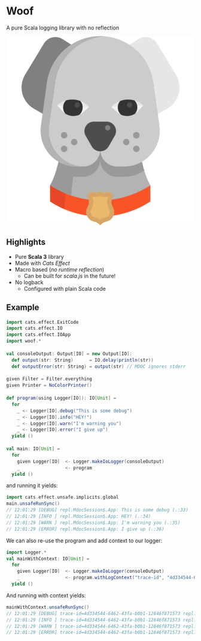 # Woof

A pure Scala logging library with no reflection

![](dog-svgrepo-com.svg)

## Highlights

* Pure **Scala 3** library
* Made with _Cats Effect_
* Macro based (_no runtime reflection_)
  * Can be built for _scala.js_ in the future!
* No logback
  * Configured with plain Scala code

## Example 

```scala
import cats.effect.ExitCode
import cats.effect.IO
import cats.effect.IOApp
import woof.*

val consoleOutput: Output[IO] = new Output[IO]:
  def output(str: String)      = IO.delay(println(str))
  def outputError(str: String) = output(str) // MDOC ignores stderr

given Filter = Filter.everything
given Printer = NoColorPrinter()

def program(using Logger[IO]): IO[Unit] = 
  for
    _ <- Logger[IO].debug("This is some debug")
    _ <- Logger[IO].info("HEY!")
    _ <- Logger[IO].warn("I'm warning you")
    _ <- Logger[IO].error("I give up")
  yield ()

val main: IO[Unit] = 
  for
    given Logger[IO]  <- Logger.makeIoLogger(consoleOutput)
    _                 <- program
  yield ()
```

and running it yields:

```scala
import cats.effect.unsafe.implicits.global
main.unsafeRunSync()
// 12:01:29 [DEBUG] repl.MdocSession$.App: This is some debug (.:33)
// 12:01:29 [INFO ] repl.MdocSession$.App: HEY! (.:34)
// 12:01:29 [WARN ] repl.MdocSession$.App: I'm warning you (.:35)
// 12:01:29 [ERROR] repl.MdocSession$.App: I give up (.:36)
```


We can also re-use the program and add context to our logger:

```scala
import Logger.*
val mainWithContext: IO[Unit] = 
  for
    given Logger[IO]  <- Logger.makeIoLogger(consoleOutput)
    _                 <- program.withLogContext("trace-id", "4d334544-6462-43fa-b0b1-12846f871573")
  yield ()
```

And running with context yields:

```scala
mainWithContext.unsafeRunSync()
// 12:01:29 [DEBUG] trace-id=4d334544-6462-43fa-b0b1-12846f871573 repl.MdocSession$.App: This is some debug (.:33)
// 12:01:29 [INFO ] trace-id=4d334544-6462-43fa-b0b1-12846f871573 repl.MdocSession$.App: HEY! (.:34)
// 12:01:29 [WARN ] trace-id=4d334544-6462-43fa-b0b1-12846f871573 repl.MdocSession$.App: I'm warning you (.:35)
// 12:01:29 [ERROR] trace-id=4d334544-6462-43fa-b0b1-12846f871573 repl.MdocSession$.App: I give up (.:36)
```